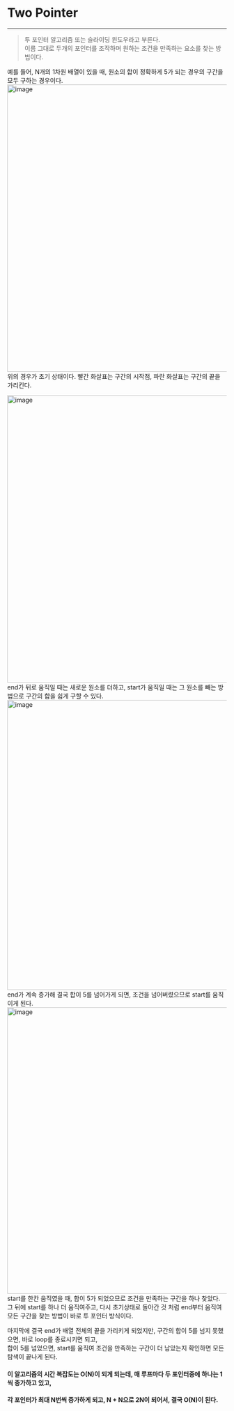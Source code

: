 # Two Pointer
---
> 투 포인터 알고리즘 또는 슬라이딩 윈도우라고 부른다.     
> 이름 그대로 두개의 포인터를 조작하며 원하는 조건을 만족하는 요소를 찾는 방법이다.

예를 들어, N개의 1차원 배열이 있을 때, 원소의 합이 정확하게 5가 되는 경우의 구간을 모두 구하는 경우이다.      
<img width="660" alt="image" src="https://user-images.githubusercontent.com/80378041/177042458-41368ce7-8eb1-4237-83ef-9da95a8f9fd6.png">     
위의 경우가 초기 상태이다. 빨간 화살표는 구간의 시작점, 파란 화살표는 구간의 끝을 가리킨다.

<img width="660" alt="image" src="https://user-images.githubusercontent.com/80378041/177042502-6204660c-1e9a-4eaa-af11-bf4d323da4ff.png">     
end가 뒤로 움직일 때는 새로운 원소를 더하고, start가 움직일 때는 그 원소를 빼는 방법으로 구간의 합을 쉽게 구할 수 있다.

<img width="666" alt="image" src="https://user-images.githubusercontent.com/80378041/177042577-7e55c89f-4a8a-4acd-988d-ab5629ce64af.png">     
end가 계속 증가해 결국 합이 5를 넘어가게 되면, 조건을 넘어버렸으므로 start를 움직이게 된다.

<img width="658" alt="image" src="https://user-images.githubusercontent.com/80378041/177042662-f33920b8-3527-4d8d-acd5-2a3d59c2f862.png">     
start를 한칸 움직였을 때, 합이 5가 되었으므로 조건을 만족하는 구간을 하나 찾았다.      
그 뒤에 start를 하나 더 움직여주고, 다시 초기상태로 돌아간 것 처럼 end부터 움직여 모든 구간을 찾는 방법이 바로 투 포인터 방식이다.


마지막에 결국 end가 배열 전체의 끝을 가리키게 되었지만, 구간의 합이 5를 넘지 못했으면, 바로 loop를 종료시키면 되고,     
합이 5를 넘었으면, start를 움직여 조건을 만족하는 구간이 더 남았는지 확인하면 모든 탐색이 끝나게 된다.


#### 이 알고리즘의 시간 복잡도는 O(N)이 되게 되는데, 매 루프마다 두 포인터중에 하나는 1씩 증가하고 있고,        
#### 각 포인터가 최대 N번씩 증가하게 되고, N + N으로 2N이 되어서, 결국 O(N)이 된다.





